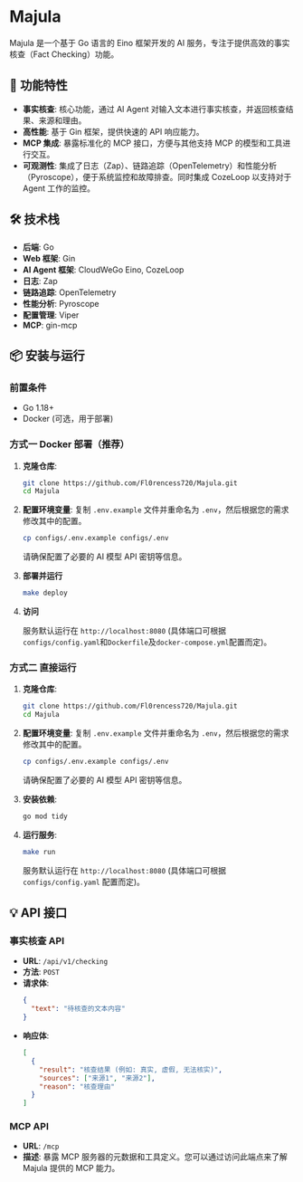 # Majula

Majula 是一个基于 Go 语言的 Eino 框架开发的 AI 服务，专注于提供高效的事实核查（Fact Checking）功能。

## 🚀 功能特性

- **事实核查**: 核心功能，通过 AI Agent 对输入文本进行事实核查，并返回核查结果、来源和理由。
- **高性能**: 基于 Gin 框架，提供快速的 API 响应能力。
- **MCP 集成**: 暴露标准化的 MCP 接口，方便与其他支持 MCP 的模型和工具进行交互。
- **可观测性**: 集成了日志（Zap）、链路追踪（OpenTelemetry）和性能分析（Pyroscope），便于系统监控和故障排查。同时集成 CozeLoop 以支持对于 Agent 工作的监控。


## 🛠️ 技术栈

- **后端**: Go
- **Web 框架**: Gin
- **AI Agent 框架**: CloudWeGo Eino, CozeLoop
- **日志**: Zap
- **链路追踪**: OpenTelemetry
- **性能分析**: Pyroscope
- **配置管理**: Viper
- **MCP**: gin-mcp

## 📦 安装与运行

### 前置条件

- Go 1.18+
- Docker (可选，用于部署)

### 方式一 Docker 部署（推荐）

1. **克隆仓库**:
   ```bash
   git clone https://github.com/Fl0rencess720/Majula.git
   cd Majula
   ```
2. **配置环境变量**:
   复制 `.env.example` 文件并重命名为 `.env`，然后根据您的需求修改其中的配置。
   ```bash
   cp configs/.env.example configs/.env
   ```
   请确保配置了必要的 AI 模型 API 密钥等信息。
3. **部署并运行**
   ```bash
   make deploy
   ```
4. **访问**

    服务默认运行在 `http://localhost:8080` (具体端口可根据 `configs/config.yaml`和`Dockerfile`及`docker-compose.yml`配置而定)。
### 方式二 直接运行

1. **克隆仓库**:
   ```bash
   git clone https://github.com/Fl0rencess720/Majula.git
   cd Majula
   ```

2. **配置环境变量**:
   复制 `.env.example` 文件并重命名为 `.env`，然后根据您的需求修改其中的配置。
   ```bash
   cp configs/.env.example configs/.env
   ```
   请确保配置了必要的 AI 模型 API 密钥等信息。

3. **安装依赖**:
   ```bash
   go mod tidy
   ```

4. **运行服务**:
   ```bash
   make run
   ```
   服务默认运行在 `http://localhost:8080` (具体端口可根据 `configs/config.yaml` 配置而定)。

## 💡 API 接口

### 事实核查 API

- **URL**: `/api/v1/checking`
- **方法**: `POST`
- **请求体**:
  ```json
  {
    "text": "待核查的文本内容"
  }
  ```
- **响应体**:
  ```json
  [
    {
      "result": "核查结果 (例如: 真实, 虚假, 无法核实)",
      "sources": ["来源1", "来源2"],
      "reason": "核查理由"
    }
  ]
  ```

### MCP API

- **URL**: `/mcp`
- **描述**: 暴露 MCP 服务器的元数据和工具定义。您可以通过访问此端点来了解 Majula 提供的 MCP 能力。
